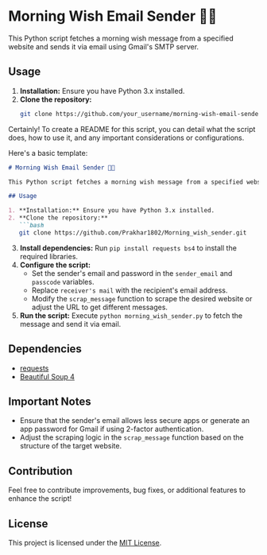 # Morning Wish Email Sender 🌅📧

This Python script fetches a morning wish message from a specified website and sends it via email using Gmail's SMTP server.

## Usage

1. **Installation:** Ensure you have Python 3.x installed.
2. **Clone the repository:** 
   ```bash
   git clone https://github.com/your_username/morning-wish-email-sender.git
   
Certainly! To create a README for this script, you can detail what the script does, how to use it, and any important considerations or configurations.

Here's a basic template:

```markdown
# Morning Wish Email Sender 🌅📧

This Python script fetches a morning wish message from a specified website and sends it via email using Gmail's SMTP server.

## Usage

1. **Installation:** Ensure you have Python 3.x installed.
2. **Clone the repository:** 
   ```bash
   git clone https://github.com/Prakhar1802/Morning_wish_sender.git
   ```
3. **Install dependencies:** Run `pip install requests bs4` to install the required libraries.
4. **Configure the script:**
   - Set the sender's email and password in the `sender_email` and `passcode` variables.
   - Replace `receiver's mail` with the recipient's email address.
   - Modify the `scrap_message` function to scrape the desired website or adjust the URL to get different messages.
5. **Run the script:** Execute `python morning_wish_sender.py` to fetch the message and send it via email.

## Dependencies

- [requests](https://pypi.org/project/requests/)
- [Beautiful Soup 4](https://pypi.org/project/beautifulsoup4/)

## Important Notes

- Ensure that the sender's email allows less secure apps or generate an app password for Gmail if using 2-factor authentication.
- Adjust the scraping logic in the `scrap_message` function based on the structure of the target website.

## Contribution

Feel free to contribute improvements, bug fixes, or additional features to enhance the script!

## License

This project is licensed under the [MIT License](https://opensource.org/licenses/MIT).
```
